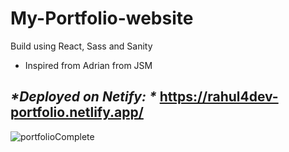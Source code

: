 # My-Portfolio-website

Build using React, Sass and Sanity

- Inspired from Adrian from JSM

## _*Deployed on Netify: *_ https://rahul4dev-portfolio.netlify.app/

![portfolioComplete](https://user-images.githubusercontent.com/114183358/228333193-4083fec6-b40b-41f4-bf09-a44cfa719b15.png)
